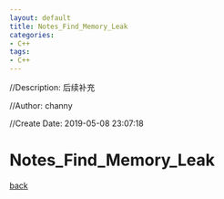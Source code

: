 ```yaml
---
layout: default
title: Notes_Find_Memory_Leak
categories:
- C++
tags:
- C++
---
```

//Description: 后续补充

//Author: channy

//Create Date: 2019-05-08 23:07:18

# Notes_Find_Memory_Leak

[back](./)


